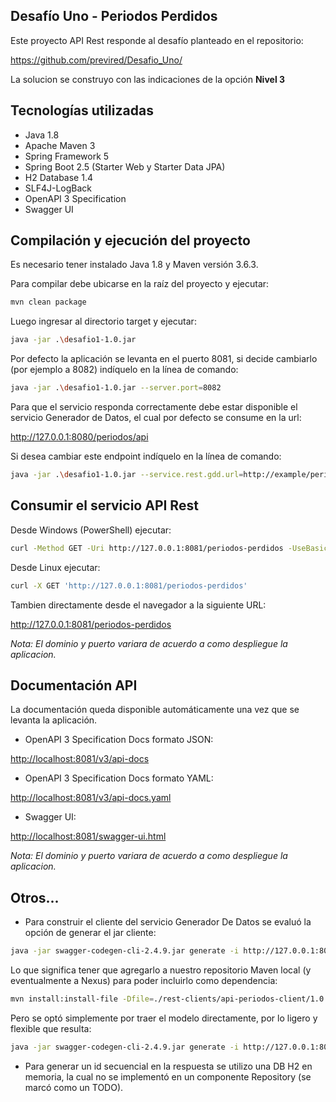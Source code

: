 ## Desafío Uno - Periodos Perdidos

Este proyecto API Rest responde al desafío planteado en el repositorio:

<https://github.com/previred/Desafio_Uno/>

La solucion se construyo con las indicaciones de la opción **Nivel 3**

## Tecnologías utilizadas

 - Java 1.8
 - Apache Maven 3
 - Spring Framework 5
 - Spring Boot 2.5 (Starter Web y Starter Data JPA)
 - H2 Database 1.4
 - SLF4J-LogBack
 - OpenAPI 3 Specification
 - Swagger UI


## Compilación y ejecución del proyecto

Es necesario tener instalado Java 1.8  y Maven versión 3.6.3.

Para compilar debe ubicarse en la raíz del proyecto y ejecutar:

```bash
mvn clean package
```

Luego ingresar al directorio target y ejecutar:

```bash
java -jar .\desafio1-1.0.jar
```

Por defecto la aplicación se levanta en el puerto 8081, si decide cambiarlo (por ejemplo a 8082) indíquelo en la línea de comando:

```bash
java -jar .\desafio1-1.0.jar --server.port=8082
```

Para que el servicio responda correctamente debe estar disponible el servicio Generador de Datos, el cual por defecto se consume en la url:

<http://127.0.0.1:8080/periodos/api>

Si desea cambiar este endpoint indíquelo en la línea de comando:

```bash
java -jar .\desafio1-1.0.jar --service.rest.gdd.url=http://example/periodos/api
```

## Consumir el servicio API Rest

Desde Windows (PowerShell) ejecutar:

```bash
curl -Method GET -Uri http://127.0.0.1:8081/periodos-perdidos -UseBasicParsing
```

Desde Linux ejecutar:

```bash
curl -X GET 'http://127.0.0.1:8081/periodos-perdidos'
```

Tambien directamente desde el navegador a la siguiente URL:

<http://127.0.0.1:8081/periodos-perdidos>

*Nota: El dominio y puerto variara de acuerdo a como despliegue la aplicacion.*

## Documentación API

La documentación queda disponible automáticamente una vez que se levanta la aplicación.

 - OpenAPI 3 Specification Docs formato JSON:

<http://localhost:8081/v3/api-docs>

 - OpenAPI 3 Specification Docs formato YAML:

<http://localhost:8081/v3/api-docs.yaml>

 - Swagger UI:

<http://localhost:8081/swagger-ui.html>

*Nota: El dominio y puerto variara de acuerdo a como despliegue la aplicacion.*

## Otros...

 - Para construir el cliente del servicio Generador De Datos se evaluó la opción de generar el jar cliente:

```bash
java -jar swagger-codegen-cli-2.4.9.jar generate -i http://127.0.0.1:8080/periodos/api-docs -l java --group-id com.previred.periodos --artifact-id api-periodos-client --artifact-version 1.0.0 -o api-periodos-client/1.0.0
```

Lo que significa tener que agregarlo a nuestro repositorio Maven local (y eventualmente a Nexus) para poder incluirlo como dependencia:

```bash
mvn install:install-file -Dfile=./rest-clients/api-periodos-client/1.0.0/api-periodos-client-1.0.0.jar -DgroupId=com.previred.periodos -DartifactId=api-periodos-client -Dversion=1.0.0 -Dpackaging=jar
```

Pero se optó simplemente por traer el modelo directamente, por lo ligero y flexible que resulta:

```bash
java -jar swagger-codegen-cli-2.4.9.jar generate -i http://127.0.0.1:8080/periodos/api-docs -l java -Dmodels -DmodelTests=false -DmodelDocs=false -o api-periodos/1.0.0
```
 - Para generar un id secuencial en la respuesta se utilizo una DB H2 en memoria, la cual no se implementó en un componente Repository (se marcó como un TODO).

